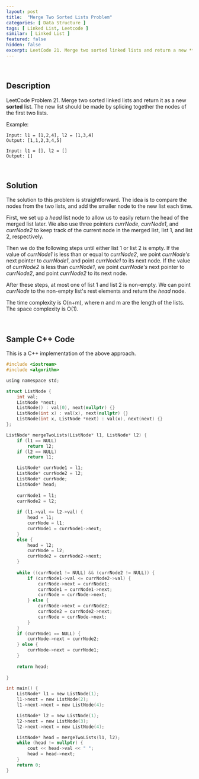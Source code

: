 ```yaml
---
layout: post
title:  "Merge Two Sorted Lists Problem"
categories: [ Data Structure ]
tags: [ Linked List, Leetcode ]
similar: [ Linked List ]
featured: false
hidden: false
excerpt: LeetCode 21. Merge two sorted linked lists and return a new **sorted** list.
---
```


<br />

## Description

LeetCode Problem 21. Merge two sorted linked lists and return it as a new **sorted** list. The new list should be made by splicing together the nodes of the first two lists.


Example: 
```
Input: l1 = [1,2,4], l2 = [1,3,4]
Output: [1,1,2,3,4,5]

Input: l1 = [], l2 = []
Output: []
```

<br />

## Solution

The solution to this problem is straightforward. The idea is to compare the nodes from the two lists, and add the smaller node to the new list each time.

First, we set up a *head* list node to allow us to easily return the head of the merged list later. We also use three pointers *currNode*, *currNode1*, and *currNode2* to keep track of the current node in the merged list, list 1, and list 2, respectively. 

Then we do the following steps until either list 1 or list 2 is empty. If the value of *currNode1* is less than or equal to *currNode2*, we point *currNode's* next pointer to *currNode1*, and point *currNode1* to its next node. If the value of *currNode2* is less than *currNode1*, we point *currNode's* next pointer to *currNode2*, and point *currNode2* to its next node.

After these steps, at most one of list 1 and list 2 is non-empty. We can point *currNode* to the non-empty list's rest elements and return the *head* node.

The time complexity is O(n+m), where n and m are the length of the lists. The space complexity is O(1).


<br />

## Sample C++ Code

This is a C++ implementation of the above approach.

```c
#include <iostream>
#include <algorithm>

using namespace std;

struct ListNode {
    int val;
    ListNode *next;
    ListNode() : val(0), next(nullptr) {}
    ListNode(int x) : val(x), next(nullptr) {}
    ListNode(int x, ListNode *next) : val(x), next(next) {}
};

ListNode* mergeTwoLists(ListNode* l1, ListNode* l2) {
    if (l1 == NULL)
        return l2;
    if (l2 == NULL)
        return l1;

    ListNode* currNode1 = l1;
    ListNode* currNode2 = l2;
    ListNode* currNode;
    ListNode* head;
    
    currNode1 = l1;
    currNode2 = l2;
    
    if (l1->val <= l2->val) {
        head = l1;
        currNode = l1;
        currNode1 = currNode1->next;
    }
    else {
        head = l2;
        currNode = l2;
        currNode2 = currNode2->next;
    }
    
    while ((currNode1 != NULL) && (currNode2 != NULL)) {
        if (currNode1->val <= currNode2->val) {
            currNode->next = currNode1;
            currNode1 = currNode1->next;
            currNode = currNode->next;
        } else {
            currNode->next = currNode2;
            currNode2 = currNode2->next;
            currNode = currNode->next;
        }
    }
    if (currNode1 == NULL) {
        currNode->next = currNode2;
    } else {
        currNode->next = currNode1;
    }
    
    return head;
    
}

int main() {
    ListNode* l1 = new ListNode(1);
    l1->next = new ListNode(2);
    l1->next->next = new ListNode(4);

    ListNode* l2 = new ListNode(1);
    l2->next = new ListNode(3);
    l2->next->next = new ListNode(4);

    ListNode* head = mergeTwoLists(l1, l2);
    while (head != nullptr) {
        cout << head->val << " ";
        head = head->next;
    }
    return 0;
}
```
